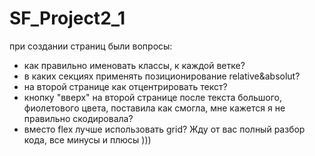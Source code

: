 # SF_Project2_1

при создании страниц были вопросы:
- как правильно именовать классы, к каждой ветке?
- в каких секциях применять позиционирование relative&absolut?
- на второй странице как отцентрировать текст?
- кнопку "вверх" на второй странице после текста большого, фиолетового цвета, поставила как смогла, мне кажется я не правильно скодировала?
- вместо flex лучше использовать grid?
Жду от вас полный разбор кода, все минусы и плюсы )))
